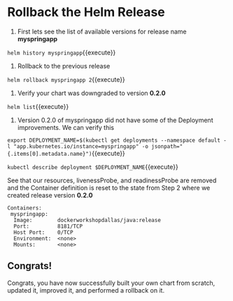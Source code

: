 # Rollback the Helm Release

1. First lets see the list of available versions for release name **myspringapp**

  `helm history myspringapp`{{execute}}

1. Rollback to the previous release

  `helm rollback myspringapp 2`{{execute}}

1. Verify your chart was downgraded to version **0.2.0**

  `helm list`{{execute}}

1. Version 0.2.0 of myspringapp did not have some of the Deployment improvements. We can verify this

  `export DEPLOYMENT_NAME=$(kubectl get deployments --namespace default -l "app.kubernetes.io/instance=myspringapp" -o jsonpath="{.items[0].metadata.name}")`{{execute}}

  `kubectl describe deployment $DEPLOYMENT_NAME`{{execute}}

  See that our resources, livenessProbe, and readinessProbe are removed and the Container definition is reset to the state from Step 2 where we created release version **0.2.0**
  ```
  Containers:
   myspringapp:
    Image:        dockerworkshopdallas/java:release
    Port:         8181/TCP
    Host Port:    0/TCP
    Environment:  <none>
    Mounts:       <none>
  ```

## Congrats!

Congrats, you have now successfully built your own chart from scratch, updated it, improved it, and performed a rollback on it.
